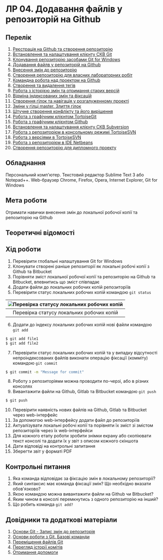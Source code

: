 # ЛР 04. Додавання файлів у репозиторій на Github

## Перелік
1. [Реєстрація на Github та створення репозиторію](lab-01.md)
2. [Встановлення та налаштування клієнту СКВ Git](lab-02.md)
3. [Клонування репозиторію засобами Git for Windows](lab-03.md)
4. [Додавання файлв у репозиторій на Github ](lab-04.md)
5. [Внесення змін до репозиторію](lab-05.md)
6. [Створення репозиторію для власних лабораторних робіт](lab-06.md)
7. [Командна робота над проектом на Github ](lab-07.md)
8. [Створення та видалення тегів](lab-08.md)
9. [Робота з історією змін та отримання старих версій](lab-09.md)
10. [Відміна індексованих змін та фіксацій](lab-10.md)
11. [Створення гілок та навігація у розгалуженному проекті](lab-11.md)
12. [Зміни у гілці master. Злиття гілок](lab-12.md)
13. [Штучне створення конфлікту та його вирішення](lab-13.md)
14. [Робота з графічним клієнтом TortoiseGit](lab-14.md)
15. [Робота з графічним клієнтом Github](lab-15.md)
16. [Встановлення та налаштування клієнту СКВ Subversion](lab-16.md)
17. [Робота з репозиторієм в консольному режимі TortoiseSVN](lab-17.md)
18. [Робота з версіями в TortoiseSVN](lab-18.md)
19. [Робота з репозиторієм в IDE Netbeans](lab-19.md)
20. [Створення репозиторію для дипломного проекту](lab-20.md)

## Обладнання

Персональний комп'ютер. Текстовий редактор Sublime Text 3 або Notepad++. Web-браузер Chrome, Firefox, Opera, Internet Explorer, Git for Windows

## Мета роботи

Отримати навички внесення змін до локальної робочої копії та репозиторію на Github

## Теоретичні відомості

## Хід роботи

1.  Перевірити глобальні налаштування Git for Windows
2.  Клонувати створені раніше репозиторії як локальні робочі копії з Github та Bitbucket
3.  Порівняти зміст локальної робочої копії та репозиторію на Github та Bitbucket, впевнитись що зміст співпадає
4.  Додати файли до локальних робочих копій репозиторіїв
5.  Перевірити статус локальних робочих копій командою `git status`
    
|![Перевірка статусу локальних робочих копій](img/04-010.png)|
|:--:|
|Перевірка статусу локальних робочих копій|
    
6.  Додати до індексу локальних робочих копій нові файли командою `git add`
```bash
$ git add file1
$ git add file2			
```
7.  Перевірити статус локальних робочих копій та у випадку відсутності непроіндексованих файлів виконати операцію фіксації (комміту) командою `git commit`
```bash
$ git commit -m "Message for commit" 		
```
8.  Роботу з репозиторіями можна проводити по-черзі, або в різних консолях
9.  Вивантажити файли на Github, Gitlab та Bitbucket командою `git push`
```bash
$ git push			
```
10.  Перевірити наявність нових файлів на Github, Gitlab та Bitbucket через web-інтерфейс
11.  За допомогою web-інтерфейсу додати файл до репозиторіїв
12.  Актуалізувати локальні робочі копії та порівняти їх зміст зі змістом репозиторіїв через їх web-інтерфейси
13.  Для кожного етапу роботи зробити знімки екрану або скопіювати текст консолі та додати їх у звіт з описом кожного скіншота
14.  Дати відповіді на контрольні запитання
15.  Зберегти звіт у форматі PDF

## Контрольні питання

1.  Яка команда відповідає за фіксацію змін в локальному репозиторії?
2.  Який синтаксис має команда фіксації змін? Що необхідно вказати обов'язково?
3.  Якою командою можна вивантажити файли на Github чи Bitbucket?
4.  Яким чином в консолі перемкнутись з одного репозиторію на інший?
5.  Що робить команда `git add?`

## Довідники та додаткові матеріали

1.  [Основи Git - Запис змін до репозиторія](https://git-scm.com/book/uk/v2/Основи-Git-Запис-змін-до-репозиторія)
2.  [Основи роботи з Git. Базові команди](https://hyperhost.ua/info/ru/osnovyi-rabotyi-s-git-bazovyie-komandyi)
3.  [Переміщення файлів Git](https://githowto.com/ru/moving_files)
4.  [Перегляд історії комітів](https://git-scm.com/book/uk/v2/%D0%9E%D1%81%D0%BD%D0%BE%D0%B2%D0%B8-Git-%D0%9F%D0%B5%D1%80%D0%B5%D0%B3%D0%BB%D1%8F%D0%B4-%D1%96%D1%81%D1%82%D0%BE%D1%80%D1%96%D1%97-%D0%BA%D0%BE%D0%BC%D1%96%D1%82%D1%96%D0%B2)
5.  [Отримання допомоги](https://git-scm.com/book/uk/v2/%D0%92%D1%81%D1%82%D1%83%D0%BF-%D0%9E%D1%82%D1%80%D0%B8%D0%BC%D0%B0%D0%BD%D0%BD%D1%8F-%D0%B4%D0%BE%D0%BF%D0%BE%D0%BC%D0%BE%D0%B3%D0%B8)